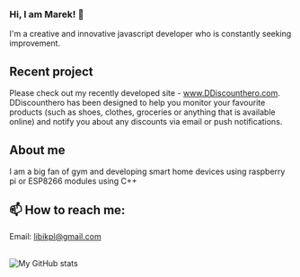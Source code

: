 ### Hi, I am Marek! 👋

I'm a creative and innovative javascript developer who is constantly seeking improvement. 

## Recent project
Please check out my recently developed site - www.DDiscounthero.com.
DDiscounthero has been designed to help you monitor your favourite products (such as shoes, clothes, groceries or anything that is available online) and notify you about any discounts via email or push notifications.

## About me
I am a big fan of gym and developing smart home devices using raspberry pi or ESP8266 modules using C++

## 📫 How to reach me: 
Email: libikpl@gmail.com
<!--
**Libikk/Libikk** is a ✨ _special_ ✨ repository because its `README.md` (this file) appears on your GitHub profile.

Here are some ideas to get you started:

- 🔭 I’m currently working on ...
- 🌱 I’m currently learning ...
- 👯 I’m looking to collaborate on ...
- 🤔 I’m looking for help with ...
- 💬 Ask me about ...
- 📫 How to reach me: ...
- 😄 Pronouns: ...
- ⚡ Fun fact: ...
-->

<br />

 <img align="left" alt="My GitHub stats" src="https://github-readme-stats.vercel.app/api?username=libikk&count_private=true" />
